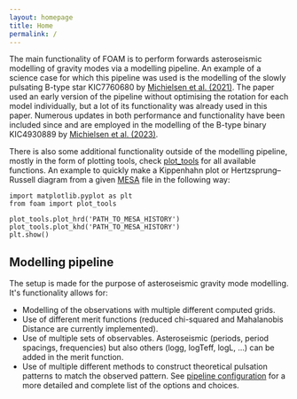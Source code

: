 ```yaml
---
layout: homepage
title: Home
permalink: /
---
```


The main functionality of FOAM is to perform forwards asteroseismic modelling of gravity modes via a modelling pipeline.
An example of a science case for which this pipeline was used is the modelling of the slowly pulsating B-type star KIC7760680 by <a href="https://doi.org/10.1051/0004-6361/202039926" target="_blank"> Michielsen et al. (2021)</a>.
The paper used an early version of the pipeline without optimising the rotation for each model individually, but a lot of its functionality was already used in this paper.
Numerous updates in both performance and functionality have been included since and are employed in the modelling of the B-type binary KIC4930889 by <a href="https://doi.org/10.1051/0004-6361/202244192 " target="_blank"> Michielsen et al. (2023)</a>.

There is also some additional functionality outside of the modelling pipeline, mostly in the form of plotting tools, check <a href="https://github.com/MichielsenM/FOAM/blob/master/foam/plot_tools.py" target="_blank"> plot_tools</a> for all available functions. An example to quickly make a Kippenhahn plot or Hertzsprung–Russell diagram from a given <a href="https://docs.mesastar.org/en/latest/index.html" target="_blank"> MESA</a> file in the following way:



<pre><code>import matplotlib.pyplot as plt
from foam import plot_tools

plot_tools.plot_hrd('PATH_TO_MESA_HISTORY')
plot_tools.plot_khd('PATH_TO_MESA_HISTORY')
plt.show()</code></pre>



## Modelling pipeline
The setup is made for the purpose of asteroseismic gravity mode modelling. It's functionality allows for:
- Modelling of the observations with multiple different computed grids.
- Use of different merit functions (reduced chi-squared and Mahalanobis Distance are currently implemented).
- Use of multiple sets of observables. Asteroseismic (periods, period spacings, frequencies) but also others (logg, logTeff, logL, ...) can be added in the merit function.
- Use of multiple different methods to construct theoretical pulsation patterns to match the observed pattern.
See [pipeline configuration](./Configuration.md) for a more detailed and complete list of the options and choices.